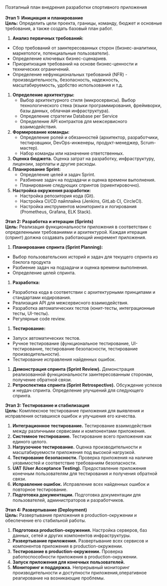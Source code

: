 Поэтапный план внедрения разработки спортивного приложения  
<br/>**Этап 1: Инициация и планирование**  
**Цель:** Определить цели проекта, границы, команду, бюджет и основные требования, а также создать базовый план работ.

1.  **Анализ первичных требований:**

- Сбор требований от заинтересованных сторон (бизнес-аналитики, маркетологи, потенциальные пользователи).
- Определение ключевых бизнес-сценариев.
- Приоритизация требований на основе бизнес-ценности и технических ограничений.
- Определение нефункциональных требований (NFR) - производительность, безопасность, надежность, масштабируемость, удобство использования и т.д. 
1.  **Определение архитектуры:**
    - Выбор архитектурного стиля (микросервисы). Выбор технологического стека (языки программирования, фреймворки, базы данных, облачная инфраструктура).
    - Определение стратегии Database per Service
    - Определение API контрактов для межсервисного взаимодействия.
2.  **Формирование команды:**
    - Определение ролей и обязанностей (архитектор, разработчики, тестировщики, DevOps-инженеры, продукт-менеджер, Scrum-мастер).
    - Набор команды или назначение ответственных.
3.  **Оценка бюджета.** Оценка затрат на разработку, инфраструктуру, лицензии, зарплаты и другие расходы.
4.  **Планирование Sprint:**
    - Определение целей и задач Sprint.
    - Разбиение задач на подзадачи и оценка времени выполнения.
    - Планирование следующих спринтов (ориентировочно).
5.  **Настройка окружения разработки:**
    - Настройка репозитория кода (Git).
    - Настройка CI/CD пайплайна (Jenkins, GitLab CI, CircleCI).
    - Настройка инструментов мониторинга и логирования (Prometheus, Grafana, ELK Stack).

**Этап 2: Разработка и итерации (Sprints)**  
**Цель:** Реализация функциональности приложения в соответствии с определенными требованиями и архитектурой. Каждая итерация (спринт) должна создавать работающий инкремент приложения.

1.  **Планирование спринта (Sprint Planning):**

- Выбор пользовательских историй и задач для текущего спринта из бэклога продукта
- Разбиение задач на подзадачи и оценка времени выполнения.
- Определение целей спринта.

1.  **Разработка:**

- Разработка кода в соответствии с архитектурными принципами и стандартами кодирования.
- Реализация API для межсервисного взаимодействия.
- Разработка автоматических тестов (юнит-тесты, интеграционные тесты, UI-тесты).
- Регулярные code review.

1.  **Тестирование:**

- Запуск автоматических тестов.
- Ручное тестирование (функциональное тестирование, UI-тестирование, тестирование безопасности, тестирование производительности).
- Тестирование исправления найденных ошибок.

1.  **Демонстрация спринта (Sprint Review).** Демонстрация реализованной функциональности заинтересованным сторонам, получение обратной связи.
2.  **Ретроспектива спринта (Sprint Retrospective).** Обсуждение успехов и неудач спринта. Определение улучшений для следующего спринта.

**Этап 3: Тестирование и стабилизация**  
**Цель:** Комплексное тестирование приложения для выявления и исправления оставшихся ошибок и улучшения его качества.

1.  **Интеграционное тестирование.** Тестирование взаимодействия между различными сервисами и компонентами приложения.
2.  **Системное тестирование.** Тестирование всего приложения как единого целого.
3.  **Нагрузочное тестирование.** Оценка производительности и масштабируемости приложения под высокой нагрузкой.
4.  **Тестирование безопасности.** Проверка приложения на наличие уязвимостей и соответствие требованиям безопасности.
5.  **UAT (User Acceptance Testing).** Предоставление приложения конечным пользователям для тестирования и получения обратной связи.
6.  **Исправление ошибок.** Исправление всех найденных ошибок и повторное тестирование.
7.  **Подготовка документации.** Подготовка документации для пользователей, администраторов и разработчиков.


**Этап 4: Развертывание (Deployment)**  
**Цель:** Развертывание приложения в production-окружении и обеспечение его стабильной работы.

1.  **Подготовка production-окружения.** Настройка серверов, баз данных, сетей и других компонентов инфраструктуры.
2.  **Развертывание приложения.** Развертывание всех сервисов и компонентов приложения в production-окружении.
3.  **Тестирование в production-окружении.** Проверка работоспособности приложения в production-окружении.
4.  **Запуск приложения для конечных пользователей.**
5.  **Мониторинг и поддержка.** Непрерывный мониторинг производительности и доступности приложения,оперативное реагирование на возникающие проблемы.